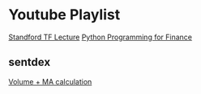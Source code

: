 # Youtube Playlist

[Standford TF Lecture](https://www.youtube.com/watch?v=9kC836XhICU&list=PLDuNt91tg0urwwTQNKyUbncSDvMEl74ww&index=1)
[Python Programming for Finance](https://www.youtube.com/watch?v=QAkOnV1-lIg&list=PLQVvvaa0QuDcOdF96TBtRtuQksErCEBYZ&index=1)

## sentdex
[Volume + MA calculation ](https://www.youtube.com/watch?v=QAkOnV1-lIg&list=PLQVvvaa0QuDcOdF96TBtRtuQksErCEBYZ&index=3)
